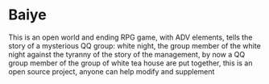 # Baiye
This is an open world and ending RPG game, with ADV elements, tells the story of a mysterious QQ group: white night, the group member of the white night against the tyranny of the story of the management, by now a QQ group member of the group of white tea house are put together, this is an open source project, anyone can help modify and supplement
